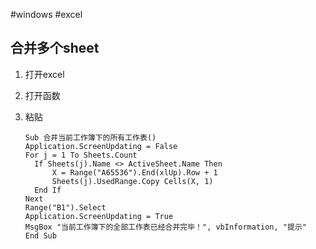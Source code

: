 #windows #excel

## 合并多个sheet

1. 打开excel

2. 打开函数

3. 粘贴

   ```shell
   Sub 合并当前工作簿下的所有工作表()
   Application.ScreenUpdating = False
   For j = 1 To Sheets.Count
     If Sheets(j).Name <> ActiveSheet.Name Then
         X = Range("A65536").End(xlUp).Row + 1
         Sheets(j).UsedRange.Copy Cells(X, 1)
     End If
   Next
   Range("B1").Select
   Application.ScreenUpdating = True
   MsgBox "当前工作簿下的全部工作表已经合并完毕！", vbInformation, "提示"
   End Sub
   ```

   


